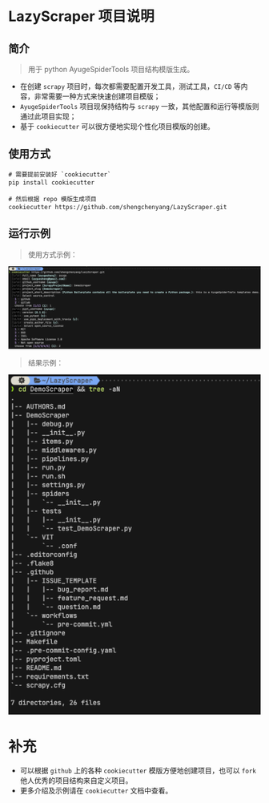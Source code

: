 # LazyScraper 项目说明

## 简介

> 用于 python AyugeSpiderTools 项目结构模版生成。

- 在创建 `scrapy` 项目时，每次都需要配置开发工具，测试工具，`CI/CD` 等内容，非常需要一种方式来快速创建项目模版；
- `AyugeSpiderTools` 项目现保持结构与 `scrapy` 一致，其他配置和运行等模版则通过此项目实现；
- 基于 `cookiecutter` 可以很方便地实现个性化项目模版的创建。

## 使用方式

```shell
# 需要提前安装好 `cookiecutter`
pip install cookiecutter

# 然后根据 repo 模版生成项目
cookiecutter https://github.com/shengchenyang/LazyScraper.git
```

## 运行示例

> 使用方式示例：

![LazyScraper-use.png](./examples/LazyScraper-use.png)

> 结果示例：

![LazyScraper-result.png](./examples/LazyScraper-result.png)

# 补充

- 可以根据 `github` 上的各种 `cookiecutter` 模版方便地创建项目，也可以 `fork` 他人优秀的项目结构来自定义项目。
- 更多介绍及示例请在 `cookiecutter` 文档中查看。
